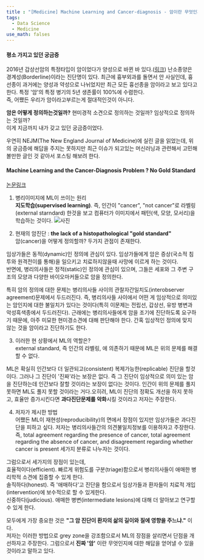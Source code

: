 ```yaml
---
title : "[Medicine] Machine Learning and Cancer-diagnosis - 암이란 무엇인가?"
tags:
  - Data Science
  - Medicine
use_math: falses
---
```


#### 평소 가지고 있던 궁금증
2016년 갑상선암의 특정타입이 암이었다가 양성으로 바뀐 바 있다.([링크](https://www.yna.co.kr/view/AKR20160415150400017)) 난소종양은 경계성(Borderline)이라는 진단명이 있다. 최근에 흉부외과를 돌면서 안 사실인데, 흉선종이 과거에는 양성과 약성으로 나뉘었지만 최근 모든 흉선종을 암이라고 보고 있다고 한다. 특정 '암'의 특정 병기의 5년 생존률이 100%에 수렴한다.  
즉, 어쨌든 우리가 암이라고부르는게 절대적인것이 아니다.  

**암은 어떻게 정의하는것일까?** 현미경적 소견으로 정의하는 것일까? 임상적으로 정의하는 것일까?  
이게 지금까지 내가 갖고 있던 궁금증이었다.  

우연히 NEJM(The New England Journal of Medicine)에 실린 글을 읽었는데, 위의 궁금증에 해답을 주지는 못하지만 최근 이슈가 되고있는 머신러닝과 관련해서 고민해 볼만한 글인 것 같아서 포스팅 해보려 한다.  

#### Machine Learning and the Cancer-Diagnosis Problem ? No Gold Standard
[논문링크](https://www.nejm.org/doi/full/10.1056/NEJMp1907407?query=TOC)

1.  병리이미지에 ML이 쓰이는 원리  
**지도학습(supervised learning)**. 즉,  인간이 "cancer", "not cancer"로 라벨링(external starndard) 한것을 보고 컴퓨터가 이미지에서 패턴(색, 모양, 모서리)을 학습하는 것이다.
![사진](https://www.nejm.org/na101/home/literatum/publisher/mms/journals/content/nejm/2019/nejm_2019.381.issue-24/nejmp1907407/20191206/images/img_small/nejmp1907407_f1.jpeg)

2. 현재의 암진단 : **the lack of a histopathological "gold standard"**  
암(cancer)을 어떻게 정의할까? 두가지 관점이 존재한다.  

임상가들은 동적(dynamic)인 정의에 관심이 있다. 임상가들에게 암은 증상(국소적 침투와 원격전이를 통해)을 일으키고 치료하지않을때 사망에 이르게 하는 것이다.  
반면에, 병리의사들은 정적(static)인 정의에 관심이 있으며, 그들은 세포와 그 주변 구조의 모양과 다양한 바이오마커들으로 암을 정의한다.  

특히 암의 정의에 대한 문제는 병리의사들 사이의 관찰자간일치도(interobserver agreement)문제에서 두드러진다. 즉, 병리의사들 사이에서 어떤 게 임상적으로 의미있는 암인지에 대한 불일치가 있다는 것이다(특히 이문제는 전립선, 갑상선, 유방 병변과 악성흑색종에서 두드러진다). 근래에는 병리의사들에게 암을 조기에 진단하도록 요구하기 때문에, 아주 미묘한 현미경소견에 대해 판단해야 한다. 간혹 임상적인 정의에 맞지 않는 것을 암이라고 진단하기도 한다.  

3. 이러한 현 상황에서 ML의 역할은?  
external standard, 즉  인간의 라벨링, 에 의존하기 때문에 ML은 위의 문제를 해결할 수 없다.  

ML은 확실히 인간보다 더 일관되고(consistent) 복제가능한(replicable) 진단을 할것이다. 그러나 그 진단이 '진짜'라는 보장은 없다. 즉 그 진단이 임상적으로 의미 있는 암을 진단하는데 인간보다 잘할 것이라는 보장이 없다는 것이다. 인간이 위의 문제를 풀지 못하면 ML도 풀지 못할 것이라는 거다.오히려, ML이 진단의 정확도 개선을 하지 못하고, 효율만 증가시킨다면 **과다진단문제를 악화**시킬 것이라고 저자는 주장한다.  

4. 저자가 제시한 방법  
어쨌든 ML이 재현성(reproducibility)의 면에서 장점이 있지만 임상가들은 과다진단을 피하고 싶다. 저자는 병리의사들간의 의견불일치정보를 이용하자고 주장한다. 즉, total agreement regarding the presence of cancer, total agreement regarding the absence of cancer, and disagreement regarding whether cancer is present 세가지 분류로 나누자는 것이다.

그럼으로서 세가지의 장점이 있는데,  
효율적이다(efficient). 빠르게 위험도를 구분(triage)함으로서 병리의사들이 애매한 병리학적 소견에 집중할 수 있게 한다.  
솔직하다(honest). 즉 '애매하다'고 진단을 함으로서 임상가들과 환자들이 치료적 개입(intervention)에 보수적으로 할 수 있게한다.  
신중하다(judicious). 애매한 병변(intermediate lesions)에 대해 더 알아보고 연구할 수 있게 한다.  

모두에게 가장 중요한 것은 **"그 암 진단이 환자의 삶의 길이와 질에 영향을 주느냐."** 이다.  
저자는 이러한 방법으로 grey zone을 강조함으로서 ML의 장점을 살리면서 단점을 개선하자고 주장한다. 그럼으로서 **진짜 '암'** 이란 무엇인지에 대한 해답을 얻어낼 수 있을 것이라고 말하고 있다.
